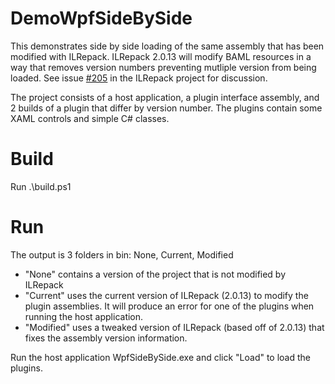 # DemoWpfSideBySide
This demonstrates side by side loading of the same assembly that has been modified with ILRepack.
ILRepack 2.0.13 will modify BAML resources in a way that removes version numbers preventing mutliple version from being loaded.
See issue [#205](https://github.com/gluck/il-repack/issues/205) in the ILRepack project for discussion.

The project consists of a host application, a plugin interface assembly, and 2 builds of a plugin that differ by version number.
The plugins contain some XAML controls and simple C# classes.

# Build

Run .\build.ps1 

# Run

The output is 3 folders in bin: None, Current, Modified

 - "None" contains a version of the project that is not modified by ILRepack
 - "Current" uses the current version of ILRepack (2.0.13) to modify the plugin assemblies. It will produce an error for one of the plugins when running the host application.
 - "Modified" uses a tweaked version of ILRepack (based off of 2.0.13) that fixes the assembly version information.

Run the host application WpfSideBySide.exe and click "Load" to load the plugins.

